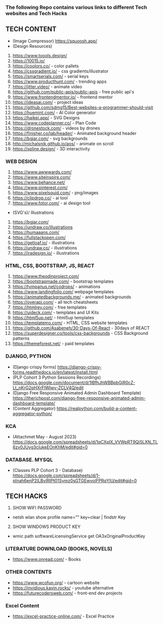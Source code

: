 ### The following Repo contains various links to different Tech websites and Tech Hacks

## TECH CONTENT
- (Image Compressor) https://squoosh.app/
- (Design Resources)
1. https://www.toools.design/
2. https://10015.io/
3. https://coolors.co/ - color pallets
4. https://cssgradient.io/ - css gradients/illustrator
5. https://smartserials.com/ - serial keys
6. https://www.producthunt.com/ - trending apps
7. https://jitter.video/ - animate video
8. https://github.com/public-apis/public-apis - free public api's
9. https://www.frontendmentor.io/ - frontend mentor
10. https://ideasai.com/ - project ideas
11. https://github.com/sdmg15/Best-websites-a-programmer-should-visit
12. https://huemint.com/ - AI Color generator
13. https://haikei.app/ - SVG Designs
14. https://www.codeplanner.co/ - Plan Code
15. https://dronestock.com/ - videos by drones
16. https://finisher.co/lab/header/ - Animated background header
17. https://bgjar.com/ - svg backgrounds
18. http://michalsnik.github.io/aos/ - animate on scroll
19. https://spline.design/ - 3D interactivity

### WEB DESIGN
1. https://www.awwwards.com/
2. https://www.siteinspire.com/
3. https://www.behance.net/
4. https://www.pinterest.com/
5. https://www.pixelsquid.com/ - png/images
6. https://clipdrop.co/ - ai tool
7. https://www.fotor.com/ - ai design tool


- (SVG's)/ Illustrations
1. https://bgjar.com/
2. https://undraw.co/illustrations
3. https://humaaans.com/
4. https://fullstackopen.com/
5. https://getloaf.io/ - illustrations
6. https://undraw.co/ - illustrations
7. https://iradesign.io/ - illustrations

### HTML, CSS, BOOTSTRAP, JS, REACT
1. https://www.theodinproject.com/
2. https://bootstrapmade.com/ - bootstrap templates
3. https://tympanus.net/codrops/ - animations
4. https://www.landingfolio.com/ webpage templates
5. https://animatedbackgrounds.me/ - animated backgrounds
6. https://overapi.com/ - all tech cheatsheets
7. https://htmlrev.com/ - free templates
8. https://uideck.com/ - templates and UI Kits
9. https://html5up.net/ - html5up templates
10. https://templatemo.com/ - HTML, CSS website templates
11. https://github.com/Asabeneh/30-Days-Of-React - 30days of REACT
12. https://superdesigner.co/tools/css-backgrounds - CSS Background patterns
13. https://themeforest.net/ - paid templates

### DJANGO, PYTHON
- (Django crispy forms) https://django-crispy-forms.readthedocs.io/en/latest/install.html
- (PLP Cohort 3 Python Sessions Recordings) https://docs.google.com/document/d/1lBfhJhWBBpbGiR0cZ-Lt_nKrG2pHXrFIWIwv-ZCLV4Q/edit
- (Django Free Responsive Animated Admin Dashboard Template) https://therichpost.com/django-free-responsive-animated-admin-dashboard-template/
- (Content Aggregator) https://realpython.com/build-a-content-aggregator-python/

### KCA
- (Attachmet May - August 2023) https://docs.google.com/spreadsheets/d/1qCXplX_VVWpRT9QiSLXN_TL6zv0JUvg3cIukeEOnKhM/edit#gid=0

### DATABASE. MYSQL
- (Classes PLP Cohort 3 - Database) https://docs.google.com/spreadsheets/d/1-pInah6enP2ILBvIRIPt01Symz0sGTGEwvolFPRqYIU/edit#gid=0

## TECH HACKS
1. SHOW WIFI PASSWORD
- netsh wlan show profile name="" key=clear | findstr Key

2. SHOW WINDOWS PRODUCT KEY
- wmic path softwareLicensingService get OA3xOriginalProductKey

### LITERATURE DOWNLOAD (BOOKS, NOVELS)
- https://www.onread.com/ - Books

### OTHER CONTENTS
- https://www.wcofun.org/ - cartoon website
- https://invidious.kavin.rocks/ - youtube alternative
- https://futurecodersweb.com/ - front-end dev projects

### Excel Content
- https://excel-practice-online.com/ - Excel Practice
